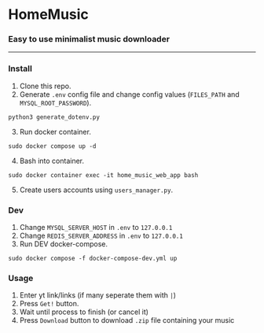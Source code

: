 # HomeMusic
### Easy to use minimalist music downloader

---
### Install
1. Clone this repo.
2. Generate `.env` config file and change config values (`FILES_PATH` and `MYSQL_ROOT_PASSWORD`).
```
python3 generate_dotenv.py
```
3. Run docker container.
```
sudo docker compose up -d
```
4. Bash into container.
```
sudo docker container exec -it home_music_web_app bash
```
5. Create users accounts using `users_manager.py`.

### Dev
1. Change `MYSQL_SERVER_HOST` in `.env` to `127.0.0.1`
2. Change `REDIS_SERVER_ADDRESS` in `.env` to `127.0.0.1`
3. Run DEV docker-compose.
```
sudo docker compose -f docker-compose-dev.yml up
```

### Usage
1. Enter yt link/links (if many seperate them with `|`)
2. Press `Get!` button.
3. Wait until process to finish (or cancel it)
4. Press `Download` button to download `.zip` file containing your music
